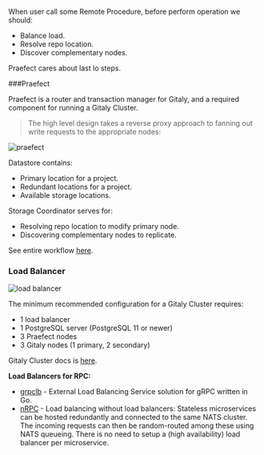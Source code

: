 When user call some Remote Procedure,
before perform operation we should:
- Balance load.
- Resolve repo location.
- Discover complementary nodes.
 
 Praefect cares about last lo steps.
  
 ###Praefect
 
 Praefect is a router and transaction manager for Gitaly, and a required component for running a Gitaly Cluster.
 
 > The high level design takes a reverse proxy approach to fanning out write requests to the appropriate nodes:
>
 ![praefect](https://user-content.gitlab-static.net/42d614c076d253d6497e96b4f5b5c51571f7d263/68747470733a2f2f646f63732e676f6f676c652e636f6d2f64726177696e67732f642f652f32504143582d3176526c3757532d3652424f5778794c5342624242416f56394d75706d5468357654714d4f775f41583961786c626f716b796254624671477145784c7979594f696c7145573753396575586442487a582f7075623f773d39363026683d373230)
 
 Datastore contains:
 - Primary location for a project.
 - Redundant locations for a project.
 - Available storage locations.
 
 Storage Coordinator serves for:
 - Resolving repo location to modify primary node.
 - Discovering complementary nodes to replicate.
 
 See entire workflow [here](https://gitlab.com/gitlab-org/gitaly/-/blob/master/doc/design_ha.md).
 
 ### Load Balancer
 
 ![load balancer](https://docs.gitlab.com/13.3/ee/administration/gitaly/img/praefect_architecture_v12_10.png)
 
 The minimum recommended configuration for a Gitaly Cluster requires:
 
- 1 load balancer
- 1 PostgreSQL server (PostgreSQL 11 or newer)
- 3 Praefect nodes
- 3 Gitaly nodes (1 primary, 2 secondary)

Gitaly Cluster docs is [here](https://docs.gitlab.com/13.3/ee/administration/gitaly/praefect.html).

**Load Balancers for RPC:**
- [grpclb](https://github.com/bsm/grpclb) - External Load Balancing Service solution for gRPC written in Go.
- [nRPC](https://github.com/nats-rpc/nrpc) - Load balancing without load balancers: Stateless microservices can be hosted redundantly and connected to the same NATS cluster. The incoming requests can then be random-routed among these using NATS queueing. There is no need to setup a (high availability) load balancer per microservice.


 
                           